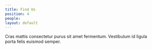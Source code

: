 ```yaml
---
title: Find Us
position: 4
people:
layout: default
---
```


Cras mattis consectetur purus sit amet fermentum. Vestibulum id ligula porta felis euismod semper.